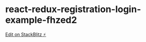 # react-redux-registration-login-example-fhzed2

[Edit on StackBlitz ⚡️](https://stackblitz.com/edit/react-redux-registration-login-example-fhzed2)
